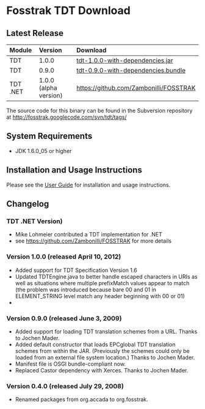 # Fosstrak TDT Download #



## Latest Release ##

| **Module** | **Version** | **Download** |
|:-----------|:------------|:-------------|
| TDT | 1.0.0 | [tdt-1.0.0-with-dependencies.jar](https://oss.sonatype.org/content/repositories/public/org/fosstrak/tdt/tdt/1.0.0/tdt-1.0.0-with-dependencies.jar) |
| TDT | 0.9.0 | [tdt-0.9.0-with-dependencies.bundle](https://oss.sonatype.org/content/repositories/public/org/fosstrak/tdt/tdt/0.9.0/tdt-0.9.0-with-dependencies.bundle) |
| TDT .NET |  1.0.0 (alpha version) |  https://github.com/Zambonilli/FOSSTRAK |

The source code for this binary can be found in the Subversion repository at http://fosstrak.googlecode.com/svn/tdt/tags/

## System Requirements ##
  * JDK 1.6.0\_05 or higher

## Installation and Usage Instructions ##
Please see the [User Guide](TdtUserGuide.md) for installation and usage instructions.

## Changelog ##

### TDT .NET Version) ###
  * Mike Lohmeier contributed a TDT implementation for .NET
  * see https://github.com/Zambonilli/FOSSTRAK for more details

### Version 1.0.0 (released April 10, 2012) ###
  * Added support for TDT Specification Version 1.6
  * Updated TDTEngine.java to better handle escaped characters in URIs as well as situations where multiple prefixMatch values appear to match (the problem was introduced because bare 00 and 01 in ELEMENT\_STRING level match any header beginning with 00 or 01)
  * 

### Version 0.9.0 (released June 3, 2009) ###
  * Added support for loading TDT translation schemes from a URL. Thanks to Jochen Mader.
  * Added default constructor that loads EPCglobal TDT translation schemes from within the JAR. (Previously the schemes could only be loaded from an external file system location.) Thanks to Jochen Mader.
  * Manifest file is OSGI bundle-compliant now.
  * Replaced Castor dependency with Xerces. Thanks to Jochen Mader.

### Version 0.4.0 (released July 29, 2008) ###
  * Renamed packages from org.accada to org.fosstrak.